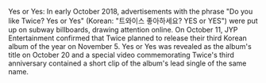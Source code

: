 Yes or Yes: In early October 2018, advertisements with the phrase "Do you like Twice? Yes or Yes" (Korean: "트와이스 좋아하세요? YES or YES") were put up on subway billboards, drawing attention online. On October 11, JYP Entertainment confirmed that Twice planned to release their third Korean album of the year on November 5. Yes or Yes was revealed as the album's title on October 20 and a special video commemorating Twice's third anniversary contained a short clip of the album's lead single of the same name.
